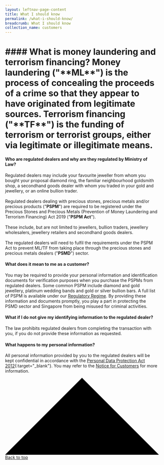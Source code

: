 ```yaml
---
layout: leftnav-page-content
title: What I should know
permalink: /what-i-should-know/
breadcrumb: What I should know
collection_name: customers
---
```


<h1 class="intro-copy">
#### What is money laundering and terrorism financing?
Money laundering ("**ML**") is the process of concealing the proceeds of a crime so that they appear to have originated from legitimate sources. Terrorism financing ("**TF**") is the funding of terrorism or terrorist groups, either via legitimate or illegitimate means.

#### Who are regulated dealers and why are they regulated by Ministry of Law?
Regulated dealers may include your favourite jeweller from whom you bought your proposal diamond ring, the familiar neighbourhood goldsmith shop, a secondhand goods dealer with whom you traded in your gold and jewellery, or an online bullion trader.<br><br>
Regulated dealers dealing with precious stones, precious metals and/or precious products ("**PSPM**") are required to be registered under the Precious Stones and Precious Metals (Prevention of Money Laundering and Terrorism Financing) Act 2019 ("**PSPM Act**").<br><br>
These include, but are not limited to jewellers, bullion traders, jewellery wholesalers, jewellery retailers and secondhand goods dealers.<br><br> 
The regulated dealers will need to fulfil the requirements under the PSPM Act to prevent ML/TF from taking place through the precious stones and precious metals dealers ("**PSMD**") sector.

#### What does it mean to me as a customer?
You may be required to provide your personal information and identification documents for verification purposes when you purchase the PSPMs from regulated dealers. Some common PSPM include diamond and gold jewellery, platinum wedding bands and gold or silver bullion bars. A full list of PSPM is available under our [Regulatory Regime](/regulatory-regime/). By providing these information and documents promptly, you play a part in protecting the PSMD sector and Singapore from being misused for criminal activities.

#### What if I do not give my identifying information to the regulated dealer?
The law prohibits regulated dealers from completing the transaction with you, if you do not provide these information as requested. 

#### What happens to my personal information?
All personal information provided by you to the regulated dealers will be kept confidential in accordance with the [Personal Data Protection Act 2012](https://www.pdpc.gov.sg/nric-extracts){:target="_blank"}. You may refer to the [Notice for Customers](/notice-for-customers/) for more information.
</h1>

<a class="top-link hide" href="" id="js-top">
  <svg xmlns="http://www.w3.org/2000/svg" viewBox="0 0 12 6"><path d="M12 6H0l6-6z"/></svg>
  <span class="screen-reader-text">Back to top</span>
</a>
